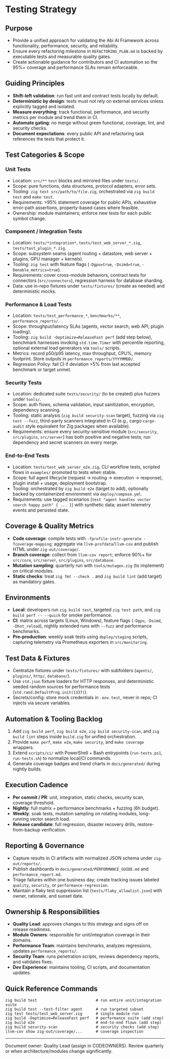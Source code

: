 # Testing Strategy

## Purpose
- Provide a unified approach for validating the Abi AI Framework across functionality, performance, security, and reliability.
- Ensure every refactoring milestone in `REFACTORING_PLAN.md` is backed by executable tests and measurable quality gates.
- Create actionable guidance for contributors and CI automation so the 95%+ coverage and performance SLAs remain enforceable.

## Guiding Principles
- **Shift-left validation**: run fast unit and contract tests locally by default.
- **Deterministic by design**: tests must not rely on external services unless explicitly tagged and isolated.
- **Measure everything**: track functional, performance, and security metrics per module and trend them in CI.
- **Automate gating**: no merge without green functional, coverage, lint, and security checks.
- **Document expectations**: every public API and refactoring task references the tests that protect it.

## Test Categories & Scope

### Unit Tests
- Location: `src/**` `test` blocks and mirrored files under `tests/`.
- Scope: pure functions, data structures, protocol adapters, error sets.
- Tooling: `zig test src/path/to/file.zig`, orchestrated via `zig build test` and `make test`.
- Requirements: >95% statement coverage for public APIs, exhaustive error-path assertions, property-based cases where feasible.
- Ownership: module maintainers; enforce new tests for each public symbol change.

### Component / Integration Tests
- Location: `tests/*integration*`, `tests/test_web_server_*.zig`, `tests/test_plugin_*.zig`.
- Scope: subsystem seams (agent routing + datastore, web server + plugins, GPU manager + kernels).
- Tooling: `zig test` with feature flags (`-Dgpu=true`, `-Dsimd=true`, `-Denable_metrics=true`).
- Requirements: cover cross-module behaviors, contract tests for connectors (`src/connectors`), regression harness for database sharding.
- Data: use in-repo fixtures under `tests/fixtures/` (create as needed) and deterministic mocks.

### Performance & Load Tests
- Location: `tests/test_performance_*`, `benchmarks/**`, `performance_reports/`.
- Scope: throughput/latency SLAs (agents, vector search, web API, plugin loading).
- Tooling: `zig build -Doptimize=ReleaseFast perf` (add step below), benchmark harnesses invoking `std.time.Timer` with percentile reporting, optional external load generators via `tools/` scripts.
- Metrics: record p50/p95 latency, max throughput, CPU%, memory footprint. Store outputs in `performance_reports/YYYYMMDD/`.
- Regression Policy: fail CI if deviation >5% from last accepted benchmark or target unmet.

### Security Tests
- Location: dedicated suite `tests/security/` (to be created) plus fuzzers under `tools/`.
- Scope: auth flows, schema validation, input sanitization, encryption, dependency scanning.
- Tooling: static analysis (`zig build security-scan` target), fuzzing via `zig test --fuzz`, third-party scanners integrated in CI (e.g., cargo `cargo-audit` style equivalent for Zig packages when available).
- Requirements: ensure every security-sensitive module (`src/security`, `src/plugins`, `src/server`) has both positive and negative tests; run dependency and secret scanners on every merge.

### End-to-End Tests
- Location: `tests/test_web_server_e2e.zig`, CLI workflow tests, scripted flows in `examples/` promoted to tests when stable.
- Scope: full agent lifecycle (request → routing → execution → response), plugin install + usage, deployment bootstrap.
- Tooling: orchestrated by `zig build e2e` (target to add), optionally backed by containerized environment via `deploy/compose.yml`.
- Requirements: use tagged scenarios (`test "agent handles vector search happy path" { ... }`) with synthetic data; assert telemetry events and persisted state.

## Coverage & Quality Metrics
- **Code coverage**: compile tests with `-fprofile-instr-generate -fcoverage-mapping`; aggregate via `llvm-profdata`/`llvm-cov` and publish HTML under `zig-out/coverage/`.
- **Branch coverage**: collect from `llvm-cov report`; enforce 90%+ for `src/core`, `src/server`, `src/plugins`, `src/database`.
- **Mutation sampling**: quarterly run with `tools/mutagen.zig` (to implement) on critical modules.
- **Static checks**: treat `zig fmt --check .` and `zig build lint` (add target) as mandatory gates.

## Environments
- **Local**: developers run `zig build test`, targeted `zig test path`, and `zig build perf -- --quick` for smoke performance.
- **CI**: matrix across targets (Linux, Windows), feature flags (`-Dgpu`, `-Dsimd`, `-Dhot_reload`), nightly extended runs with `--fuzz` and performance benchmarks.
- **Pre-production**: weekly soak tests using `deploy/staging` scripts, capturing telemetry via Prometheus exporters in `src/monitoring`.

## Test Data & Fixtures
- Centralize fixtures under `tests/fixtures/` with subfolders (`agents/`, `plugins/`, `http/`, `database/`).
- Use `std.json` fixture loaders for HTTP responses, and deterministic seeded random sources for performance tests (`std.rand.DefaultPrng.init(1337)`).
- Secrets/config: store mock credentials in `.env.test`, never in repo; CI injects via secure variables.

## Automation & Tooling Backlog
1. Add `zig build perf`, `zig build e2e`, `zig build security-scan`, and `zig build lint` steps inside `build.zig` for unified orchestration.
2. Provide `make perf`, `make e2e`, `make security`, and `make coverage` wrappers.
3. Extend `scripts/ci/` with PowerShell + Bash entrypoints (`run-tests.ps1`, `run-tests.sh`) to normalize local/CI commands.
4. Generate coverage badges and trend charts in `docs/generated/` during nightly builds.

## Execution Cadence
- **Per commit / PR**: unit, integration, static checks, security scan, coverage threshold.
- **Nightly**: full matrix + performance benchmarks + fuzzing (6h budget).
- **Weekly**: soak tests, mutation sampling on rotating modules, long-running vector search load.
- **Release candidate**: full regression, disaster recovery drills, restore-from-backup verification.

## Reporting & Governance
- Capture results in CI artifacts with normalized JSON schema under `zig-out/reports/`.
- Publish dashboards in `docs/generated/PERFORMANCE_GUIDE.md` and `performance_report.md`.
- Triage failures within one business day; create tracking issues labeled `quality`, `security`, or `performance-regression`.
- Maintain a flaky test suppression list (`tests/flaky_allowlist.json`) with owner, rationale, and sunset date.

## Ownership & Responsibilities
- **Quality Lead**: approves changes to this strategy and signs off on release readiness.
- **Module Owners**: responsible for unit/integration coverage in their domains.
- **Performance Team**: maintains benchmarks, analyzes regressions, updates `performance_reports/`.
- **Security Team**: runs penetration scripts, reviews dependency reports, and validates fixes.
- **Dev Experience**: maintains tooling, CI scripts, and documentation updates.

## Quick Reference Commands
```
zig build test                          # run entire unit/integration suite
zig build test --test-filter agent      # run targeted subset
zig test tests/test_web_server.zig      # single module run
zig build -Doptimize=ReleaseFast perf   # performance suite (add step)
zig build e2e                           # end-to-end flows (add step)
zig build security-scan                 # security checks (add step)
llvm-cov show zig-out/coverage/...      # coverage inspection
```

---

Document owner: Quality Lead (assign in CODEOWNERS). Review quarterly or when architecture/modules change significantly.
